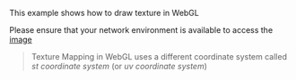 This example shows how to draw texture in WebGL

Please ensure that your network environment is available to access the [image](https://fastly.picsum.photos/id/659/200/300.jpg?hmac=cmMJe403Rt0WMoriAFlgDaHI4FkwevCOXFyhnelzolY)

> Texture Mapping in WebGL uses a different coordinate system called _st coordinate system_ (or _uv coordinate system_)